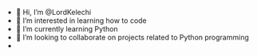 - 👋 Hi, I’m @LordKelechi
- 👀 I’m interested in learning how to code
- 🌱 I’m currently learning Python
- 💞️ I’m looking to collaborate on projects related to Python programming
- 

<!---
LordKelechi/LordKelechi is a ✨ special ✨ repository because its `README.md` (this file) appears on your GitHub profile.
You can click the Preview link to take a look at your changes.
--->
